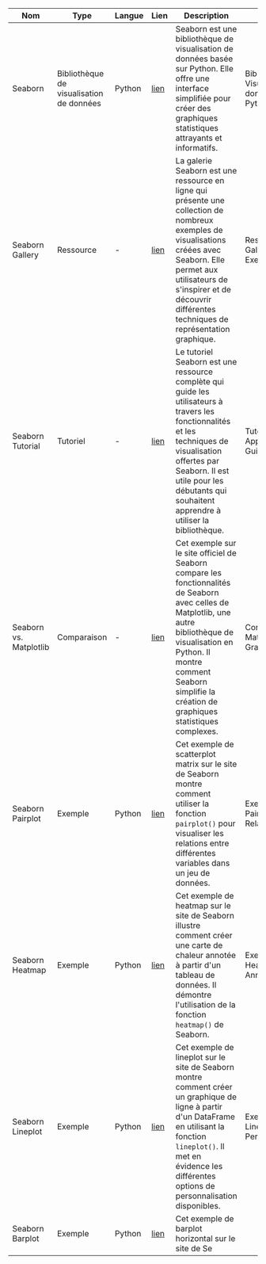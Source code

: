 | Nom | Type | Langue | Lien | Description | Tags | Note |
|-----|------|--------|------|-------------|------|------|
| Seaborn | Bibliothèque de visualisation de données | Python | [lien](https://seaborn.pydata.org/) | Seaborn est une bibliothèque de visualisation de données basée sur Python. Elle offre une interface simplifiée pour créer des graphiques statistiques attrayants et informatifs. | Bibliothèque, Visualisation de données, Python | 4.5/5 |
| Seaborn Gallery | Ressource | - | [lien](https://seaborn.pydata.org/examples/index.html) | La galerie Seaborn est une ressource en ligne qui présente une collection de nombreux exemples de visualisations créées avec Seaborn. Elle permet aux utilisateurs de s'inspirer et de découvrir différentes techniques de représentation graphique. | Ressource, Galerie, Exemples | - |
| Seaborn Tutorial | Tutoriel | - | [lien](https://seaborn.pydata.org/tutorial.html) | Le tutoriel Seaborn est une ressource complète qui guide les utilisateurs à travers les fonctionnalités et les techniques de visualisation offertes par Seaborn. Il est utile pour les débutants qui souhaitent apprendre à utiliser la bibliothèque. | Tutoriel, Apprentissage, Guide | - |
| Seaborn vs. Matplotlib | Comparaison | - | [lien](https://seaborn.pydata.org/examples/mixed_violins.html) | Cet exemple sur le site officiel de Seaborn compare les fonctionnalités de Seaborn avec celles de Matplotlib, une autre bibliothèque de visualisation en Python. Il montre comment Seaborn simplifie la création de graphiques statistiques complexes. | Comparaison, Matplotlib, Graphiques | - |
| Seaborn Pairplot | Exemple | Python | [lien](https://seaborn.pydata.org/examples/scatterplot_matrix.html) | Cet exemple de scatterplot matrix sur le site de Seaborn montre comment utiliser la fonction `pairplot()` pour visualiser les relations entre différentes variables dans un jeu de données. | Exemple, Pairplot, Relations | - |
| Seaborn Heatmap | Exemple | Python | [lien](https://seaborn.pydata.org/examples/heatmap_annotation.html) | Cet exemple de heatmap sur le site de Seaborn illustre comment créer une carte de chaleur annotée à partir d'un tableau de données. Il démontre l'utilisation de la fonction `heatmap()` de Seaborn. | Exemple, Heatmap, Annoté | - |
| Seaborn Lineplot | Exemple | Python | [lien](https://seaborn.pydata.org/examples/lineplot_from_dataframe.html) | Cet exemple de lineplot sur le site de Seaborn montre comment créer un graphique de ligne à partir d'un DataFrame en utilisant la fonction `lineplot()`. Il met en évidence les différentes options de personnalisation disponibles. | Exemple, Lineplot, Personnalisation | - |
| Seaborn Barplot | Exemple | Python | [lien](https://seaborn.pydata.org/examples/horizontal_barplot.html) | Cet exemple de barplot horizontal sur le site de Se
